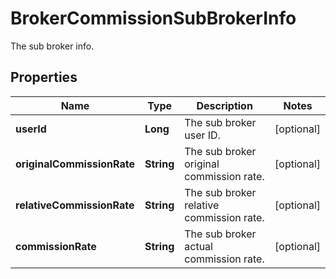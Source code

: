 
# BrokerCommissionSubBrokerInfo

The sub broker info.

## Properties

Name | Type | Description | Notes
------------ | ------------- | ------------- | -------------
**userId** | **Long** | The sub broker user ID. |  [optional]
**originalCommissionRate** | **String** | The sub broker original commission rate. |  [optional]
**relativeCommissionRate** | **String** | The sub broker relative commission rate. |  [optional]
**commissionRate** | **String** | The sub broker actual commission rate. |  [optional]

